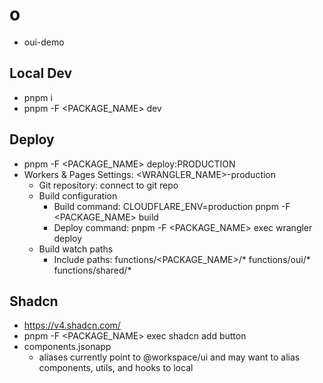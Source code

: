 # o

- oui-demo

## Local Dev

- pnpm i
- pnpm -F <PACKAGE_NAME> dev

## Deploy

- pnpm -F <PACKAGE_NAME> deploy:PRODUCTION
- Workers & Pages Settings: <WRANGLER_NAME>-production
  - Git repository: connect to git repo
  - Build configuration
    - Build command: CLOUDFLARE_ENV=production pnpm -F <PACKAGE_NAME> build
    - Deploy command: pnpm -F <PACKAGE_NAME> exec wrangler deploy
  - Build watch paths
    - Include paths: functions/<PACKAGE_NAME>/\* functions/oui/\* functions/shared/\*

## Shadcn

- https://v4.shadcn.com/
- pnpm -F <PACKAGE_NAME> exec shadcn add button
- components.jsonapp
  - aliases currently point to @workspace/ui and may want to alias components, utils, and hooks to local